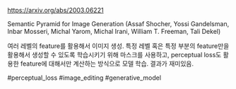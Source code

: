 https://arxiv.org/abs/2003.06221

Semantic Pyramid for Image Generation (Assaf Shocher, Yossi Gandelsman, Inbar Mosseri, Michal Yarom, Michal Irani, William T. Freeman, Tali Dekel)

여러 레벨의 feature를 활용해서 이미지 생성. 특정 레벨 혹은 특정 부분의 feature만을 활용해서 생성할 수 있도록 학습시키기 위해 마스크를 사용하고, perceptual loss도 활용한 feature에 대해서만 계산하는 방식으로 모델 학습. 결과가 재미있음.

#perceptual_loss #image_editing #generative_model 